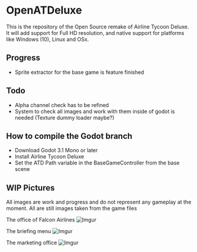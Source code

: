 # OpenATDeluxe
This is the repository of the Open Source remake of Airline Tycoon Deluxe.
It will add support for Full HD resolution, and native support for platforms like Windows (10), Linux and OSx.

## Progress
- Sprite extractor for the base game is feature finished

## Todo
- Alpha channel check has to be refined
- System to check all images and work with them inside of godot is needed (Texture dummy loader maybe?)

## How to compile the Godot branch
- Download Godot 3.1 Mono or later
- Install Airline Tycoon Deluxe
- Set the ATD Path variable in the BaseGameController from the base scene

## WIP Pictures
All images are work and progress and do not represent any gameplay at the moment. All are still images taken from the game files

The office of Falcon Airlines
![Imgur](https://i.imgur.com/NQxIqSW.png)

The briefing menu
![Imgur](https://i.imgur.com/5ROK7wd.png)


The marketing office
![Imgur](https://i.imgur.com/FCU4qJg.png)
